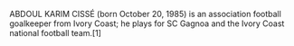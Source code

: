 ABDOUL KARIM CISSÉ (born October 20, 1985) is an association football goalkeeper from Ivory Coast; he plays for SC Gagnoa and the Ivory Coast national football team.[1]

